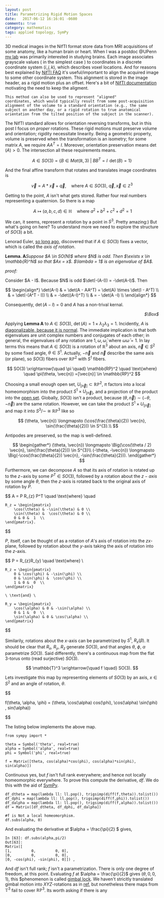 ```yaml
---
layout: post
title: Parametrizing Rigid Motion Spaces
date:   2017-06-12 16:16:01 -0600
comments: true
category: mathematics
tags: applied topology, SymPy
---
```


3D medical images in the NifTI format store data from MRI acquisitions of some anatomy, like a human brain or heart. When I was a postdoc @UPenn [my lab][3] was primarily interested in studying brains. Each image associates grayscale values ( in the simplest case ) to coordinates in a discrete coordinate system $(i,j,k)$, which describes voxel locations. And for reasons best explained by [NifTI FAQ][2] it's useful/important to align the acquired image to some other coordinate system. This alignment is stored in the image header, as a rigid motion plus an offset. Here's a bit of [NifTI documentation][1] motivating the need to keep the aligment.

	This method can also be used to represent "aligned"
	coordinates, which would typically result from some post-acquisition
	alignment of the volume to a standard orientation (e.g., the same
	subject on another day, or a rigid rotation to true anatomical
	orientation from the tilted position of the subject in the scanner).

The NifTI standard allows for orientation reversing transforms, but in this post I focus on *proper* rotations. These rigid motions must preserve volume and orientation; rigidity necessitate linearity. Being a geometric property, volume is preserved when the transformation is an isometry; for some matrix $A$, we require $A A^T = I$. Moreover, orientation preservation means $\det(A) > 0$. The intersection all these requirements means.


$$A \in SO(3) = \{ B \in Mat(\mathbb{R},3) \ | \ BB^T =I \, \ \det(B)=1 \}$$

And the final affine transform that rotates and translates image coordinates is

$$
\begin{equation*}
    \vec{v} = A * \vec{x} + \vec{q},  \quad \text{where } A \in SO(3), \ \vec{q}, \vec{x} \in \mathbb{Z}^3
\end{equation*}
$$

Getting to the point, $A$ isn't what gets stored. Rather four real numbers representing a quaternion. So there is a map

$$
	\ A \mapsto (a, b, c, d) \in \mathbb{H} \quad \text{where } a^2+b^2+c^2+d^2=1
$$

We can, it seems, represent a rotation by a point in $S^3$. Pretty amazing:) But what's going on here? To understand more we need to explore the structure of $SO(3)$ a bit.

Lenorad Euler, [so long ago][4], discovered that if $A \in SO(3)$ fixes a vector, which is called the *axis of rotation*.

<p><strong>Lemma. A</strong><em>Suppose $A \in SO(N)$ where $N$ is odd. Then $\exists x \in \mathbb{R}^N$ so that $Ax = x$. $\lambda = 1$ is an eigenvalue of $A$.
</em></p>
<p><em>proof:</em></p>
Consider $A - I$. Because $N$ is odd $\det(-(A-I)) = -\det(A-I)$. Then

$$
\begin{align*}
    \det(A-I) & = \det(A - AA^T) = \det(A) \times \det(I - A^T)   \\
              & = \det(-(A^T - I)) \\
              & = -\det((A-I)^T) \\
              & = - \det(A -I) \\          
\end{align*}
$$

Consequently, $\det(A-I) = 0$ and $A$ has a non-trival kernal.     
<div align="right">
	<p><em>$\Box$</em></p>
</div>

Applying **Lemma A** to $A \in SO(3)$, $\det(A) = 1 \times \lambda_2 \lambda_3 = 1$. Incidently, $A$ is [diagonalizable, because it is normal][5]. The immediate implication is that both eigenvalues are unit complex numbers and conjugates of each other; in general, the eigenvalues of any rotation are $1, \omega, \bar{\omega}$, where $\omega \bar{\omega} = 1$. In lay terms this means that $A \in SO(3)$ is a rotation of $\mathbb{R}^3$ about an axis, $\vec{n} \in S^2$ by some fixed angle, $\theta \in S^1$. Actually, $-\vec{n}$ and $\vec{n}$ describe the same axis (or plane), so $SO(3)$ fibers over $\mathbb{RP}^2$ with $S^1$ fibers.

$$
SO(3) \xrightarrow{\quad \pi \quad} \mathbb{RP}^2 \quad \text{where} \quad \pi(\theta, \vec{n}) =[\vec{n}] \in \mathbb{RP}^2
$$

Choosing a small enough open set, $U_{[\vec{n}]} \subset \mathbb{RP}^2$, $\pi$ factors into a local homeomorphism into the product $S^1 \times U_{[\vec{n}]}$, and a projection of the product into the [open set][8]. Globally, $SO(3)$ isn't a product, because $(\theta, \vec{n}) \sim (-\theta, -\vec{n})$ are the same rotation. However, we can take the product $S^1 \times U_{[\vec{n}]}$ and map it into $S^3/\sim \ \cong\ \mathbb{RP}^3$ like so

$$
(\theta, \vec{n}) \longmapsto (\cos(\frac{\theta}{2}) \vec{n}, \sin(\frac{\theta}{2}))  \in S^{3}.\\
$$

Antipodes are preserved, so the map is well-defined.

$$
\begin{gather*}
	(\theta, \vec{n})   \longmapsto \Big(\cos(\theta / 2) \vec{n}, \sin(\frac{\theta}{2}))  \in S^{3}\\
	(-\theta, -\vec{n}) \longmapsto \Big(-\cos(\frac{\theta}{2}) \vec{n}, -\sin(\frac{\theta}{2})).
\end{gather*}
$$


Furthermore, we can decompose $A$ so that its axis of rotation is rotated up to the $z-$axis by some $P^T \in SO(3)$, followed by a rotation about the $z-axis$ by some angle $\theta$, then the $z$-axis is rotated back to the original axis of rotation by $P$.

$$
	A = P R_{z} P^T \quad \text{where} \quad

	R_z = \begin{pmatrix}
		\cos(\theta) & -\sin(\theta) & 0 \\
		\sin(\theta) &  \cos(\theta) & 0 \\
		0 & 0 &  1  \\
	\end{pmatrix}.
$$

$P$, itself, can be thought of as a rotation of $A$'s axis of rotation into the $zx$-plane, followed by rotation about the $y$-axis taking the axis of rotation into the $z$-axis.

$$
	P = R_{z}R_{y} \quad \text{where} \

	R_z = \begin{pmatrix}
		0 & \cos(\phi) & -\sin(\phi) \\
		0 & \sin(\phi) &  \cos(\phi) \\
		1 & 0 &  0  \\
	\end{pmatrix}

	\ \text{and} \

    R_y = \begin{pmatrix}
		\cos(\alpha) & 0 & -\sin(\alpha) \\
		0 & 1 &  0  \\
		\sin(\alpha) & 0 & \cos(\alpha) \\
	\end{pmatrix}

$$

Similarily, rotations about the $x$-axis can be parametrized by $S^1$, $R_x(\beta)$. It should be clear that $R_x,\ R_y,\ R_z$ generate $SO(3)$, and that angles $\theta, \ \phi, \ \alpha$ parametrize $SO(3)$. Said differently, there's a continuous map from the flat 3-torus onto (read surjective) $SO(3)$.

$$
\mathbb{T}^3 \xrightarrow{\quad f \quad} SO(3).
$$

Lets investigate this map by representing elements of $SO(3)$ by an axis, $x \in S^2$ and an angle of rotation, $\theta$.

$$

f(\theta, \alpha, \phi) = (\theta, \cos(\alpha) cos(\phi), \cos(\alpha) \sin(\phi) , sin(\alpha))

$$

The listing below implements the above map.

	from sympy import *

	theta = Symbol('theta', real=true)
	alpha = Symbol('alpha', real=true)
	phi = Symbol('phi', real=true)

	f = Matrix([theta, cos(alpha)*cos(phi), cos(alpha)*sin(phi), sin(alpha)])

Continuous yes, but $f$ isn't full rank everywhere; and hence not locally homeomorphic everywhere. To prove this compute the derivative, $df$. We do this with the aid of [SymPy][6].

	df_dtheta = map(lambda ll: ll.pop(), trigsimp(diff(f,theta)).tolist())
	df_dphi = map(lambda ll: ll.pop(), trigsimp(diff(f,phi)).tolist())
	df_dalpha = map(lambda ll: ll.pop(), trigsimp(diff(f,alpha)).tolist())
	df = Matrix([df_dtheta, df_dphi, df_dalpha])

	#f is Not a local homeomorphism.
	df.subs(alpha, 0)

And evaluating the derivative at $\alpha = \frac{\pi}{2} $ gives,

	In [63]: df.subs(alpha,pi/2)
	Out[63]:
	Matrix([
	[1,         0,         0, 0],
	[0,         0,         0, 0],
	[0, -cos(phi), -sin(phi), 0]]) ,

And $df$ isn't full rank; $f$ isn't a parametrization. There is only one degree of freedom, at this point. Evaluating $f$ at $\alpha = \frac{\pi}{2}$ gives $(\theta,0,0,1)$, this $phenomenon is called [gimbal lock][7]. We haven't stricitly translated gimbal motion into $XYZ$-rotations as in [ref][7], but nonetheless there maps from $\mathbb{T}^3$ fail to cover $\mathbb{RP}^3$. Its worth asking if there is any


[1]: https://nifti.nimh.nih.gov/pub/dist/src/niftilib/nifti1.h
[2]: https://nifti.nimh.nih.gov/nifti-1/documentation/faq#Q17
[3]: https://www.cbica.upenn.edu
[4]: https://en.wikipedia.org/wiki/Euler%27s_rotation_theorem#Euler.27s_theorem_.281776.29
[5]: https://en.wikipedia.org/wiki/Normal_matrix
[6]: http://docs.sympy.org/latest/index.html
[7]: https://en.wikipedia.org/wiki/Gimbal_lock#Loss_of_a_degree_of_freedom_with_Euler_angles
[8]: https://en.wikipedia.org/wiki/Fiber_bundle
